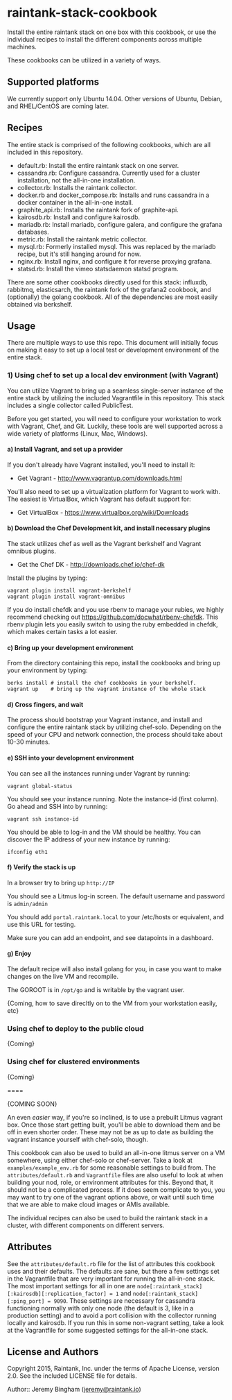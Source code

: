 # raintank-stack-cookbook

Install the entire raintank stack on one box with this cookbook, or use the individual recipes to install the different components across multiple machines. 

These cookbooks can be utilized in a variety of ways.

## Supported platforms

We currently support only Ubuntu 14.04. Other versions of Ubuntu, Debian, and RHEL/CentOS are coming later. 



## Recipes

The entire stack is comprised of the following cookbooks, which are all included in this repository.

- default.rb: Install the entire raintank stack on one server.
- cassandra.rb: Configure cassandra. Currently used for a cluster installation, not the all-in-one installation.
- collector.rb: Installs the raintank collector.
- docker.rb and docker_compose.rb: Installs and runs cassandra in a docker container in the all-in-one install.
- graphite_api.rb: Installs the raintank fork of graphite-api.
- kairosdb.rb: Install and configure kairosdb.
- mariadb.rb: Install mariadb, configure galera, and configure the grafana databases.
- metric.rb: Install the raintank metric collector.
- mysql.rb: Formerly installed mysql. This was replaced by the mariadb recipe, but it's still hanging around for now.
- nginx.rb: Install nginx, and configure it for reverse proxying grafana.
- statsd.rb: Install the vimeo statsdaemon statsd program.

There are some other cookbooks directly used for this stack: influxdb, rabbitmq, elasticsarch, the raintank fork of the grafana2 cookbook, and (optionally) the golang cookbook. All of the dependencies are most easily obtained via berkshelf.

## Usage

There are multiple ways to use this repo. This document will initially focus on making it easy to set up a local test or development environment of the entire stack.

### 1) Using chef to set up a local dev environment (with Vagrant)

You can utilize Vagrant to bring up a seamless single-server instance of the entire stack by utilizing the included Vagrantfile in this repository. This stack includes a single collector called PublicTest.

Before you get started, you will need to configure your workstation to work with Vagrant, Chef, and Git. Luckily, these tools are well supported across a wide variety of platforms (Linux, Mac, Windows).

#### a) Install Vagrant, and set up a provider

If you don't already have Vagrant installed, you'll need to install it: 

- Get Vagrant - http://www.vagrantup.com/downloads.html

You'll also need to set up a virtualization platform for Vagrant to work with. The easiest is VirtualBox, which Vagrant has default support for:

- Get VirtualBox - https://www.virtualbox.org/wiki/Downloads

#### b) Download the Chef Development kit, and install necessary  plugins
 
The stack utilizes chef as well as the Vagrant berkshelf and Vagrant omnibus plugins.

- Get the Chef DK - http://downloads.chef.io/chef-dk

Install the plugins by typing:

```
vagrant plugin install vagrant-berkshelf
vagrant plugin install vagrant-omnibus
```

If you do install chefdk and you use rbenv to manage your rubies, we highly recommend checking out https://github.com/docwhat/rbenv-chefdk. This rbenv plugin lets you easily switch to using the ruby embedded in chefdk, which makes certain tasks a lot easier.

#### c) Bring up your development environment

From the directory containing this repo, install the cookbooks and bring up your environment by typing:

```
berks install # install the chef cookbooks in your berkshelf.
vagrant up    # bring up the vagrant instance of the whole stack
```

#### d) Cross fingers, and wait

The process should bootstrap your Vagrant instance, and install and configure the entire raintank stack by utilizing chef-solo. Depending on the speed of your CPU and network connection, the process should take about 10-30 minutes.

#### e) SSH into your development environment

You can see all the instances running under Vagrant by running:

```
vagrant global-status
```

You should see your instance running. Note the instance-id (first column). Go ahead and SSH into by running:

```
vagrant ssh instance-id
```

You should be able to log-in and the VM should be healthy. You can discover the IP address of your new instance by running:

```
ifconfig eth1
```

#### f) Verify the stack is up

In a browser try to bring up `http://IP`

You should see a Litmus log-in screen. The default username and password is `admin/admin`

You should add `portal.raintank.local` to your /etc/hosts or equivalent, and use this URL for testing.

Make sure you can add an endpoint, and see datapoints in a dashboard.

#### g) Enjoy

The default recipe will also install golang for you, in case you want to make changes on the live VM and recompile. 

The GOROOT is in `/opt/go` and is writable by the vagrant user.

{Coming, how to save direcltly on to the VM from your workstation easily, etc}

### Using chef to deploy to the public cloud

{Coming}

### Using chef for clustered environments

{Coming}

====

{COMING SOON}

An even *easier* way, if you're so inclined, is to use a prebuilt Litmus vagrant box. Once those start getting built, you'll be able to download them and be off in even shorter order. These may not be as up to date as building the vagrant instance yourself with chef-solo, though.

This cookbook can also be used to build an all-in-one litmus server on a VM somewhere, using either chef-solo or chef-server. Take a look at `examples/example_env.rb` for some reasonable settings to build from. The `attributes/default.rb` and `Vagrantfile` files are also useful to look at when building your nod, role, or environment attributes for this. Beyond that, it should not be a complicated process. If it does seem complicate to you, you may want to try one of the vagrant options above, or wait until such time that we are able to make cloud images or AMIs available.

The individual recipes can also be used to build the raintank stack in a cluster, with different components on different servers.

## Attributes

See the `attributes/default.rb` file for the list of attributes this cookbook uses and their defaults. The defaults are sane, but there a few settings set in the Vagrantfile that are very important for running the all-in-one stack. The most important settings for all in one are `node[:raintank_stack][:kairosdb][:replication_factor] = 1` and `node[:raintank_stack][:ping_port] = 9090`. These settings are necessary for cassandra functioning normally with only one node (the default is 3, like in a production setting) and to avoid a port collision with the collector running locally and kairosdb. If you run this in some non-vagrant setting, take a look at the Vagrantfile for some suggested settings for the all-in-one stack.

## License and Authors

Copyright 2015, Raintank, Inc. under the terms of Apache License, version 2.0. See the included LICENSE file for details.

Author:: Jeremy Bingham (<jeremy@raintank.io>)
